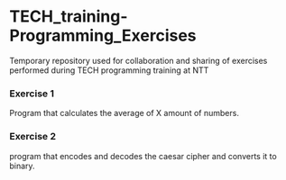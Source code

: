 # TECH_training-Programming_Exercises
 Temporary repository used for collaboration and sharing of exercises performed during TECH programming training at NTT

### Exercise 1
 Program that calculates the average of X amount of numbers.

### Exercise 2
 program that encodes and decodes the caesar cipher and converts it to binary.